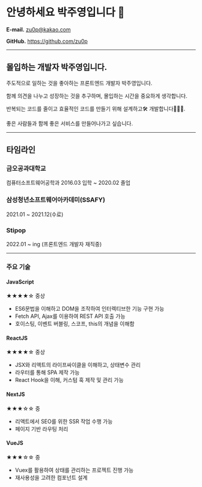 # 안녕하세요 박주영입니다 👋

**E-mail.**  zu0p@kakao.com

**GitHub.**  https://github.com/zu0p

---

## **몰입하는 개발자 박주영입니다.**

주도적으로 일하는 것을 좋아하는 프론트엔드 개발자 박주영입니다.

함께 의견을 나누고 성장하는 것을 추구하며, 몰입하는 시간을 중요하게 생각합니다.

반복되는 코드를 줄이고 효율적인 코드를 만들기 위해 설계하고🛠 개발합니다👩🏻‍💻.

좋은 사람들과 함께 좋은 서비스를 만들어나가고 싶습니다.

---

## 타임라인

### 금오공과대학교

컴퓨터소프트웨어공학과 2016.03 입학 ~ 2020.02 졸업


### 삼성청년소프트웨어아카데미(SSAFY)

2021.01 ~ 2021.12(수료)


### Stipop

2022.01 ~ ing (프론트엔드 개발자 재직중)


---

### 주요 기술

#### JavaScript
★★★★☆      중상

- ES6문법을 이해하고 DOM을 조작하여 인터렉티브한 기능 구현 가능
- Fetch API, Ajax를 이용하여 REST API 호출 가능
- 호이스팅, 이벤트 버블링, 스코프, this의 개념을 이해함

#### ReactJS
★★★★☆ 중상

- JSX와 리액트의 라이프싸이클을 이해하고, 상태변수 관리
- 라우터를 통해 SPA 제작 가능
- React Hook을 이해, 커스텀 훅 제작 및 관리 가능

#### NextJS
★★★☆☆ 중

- 리액트에서 SEO를 위한 SSR 작업 수행 가능
- 페이지 기반 라우팅 처리


#### VueJS
★★★☆☆ 중

- Vuex를 활용하여 상태를 관리하는 프로젝트 진행 가능
- 재사용성을 고려한 컴포넌트 설계
